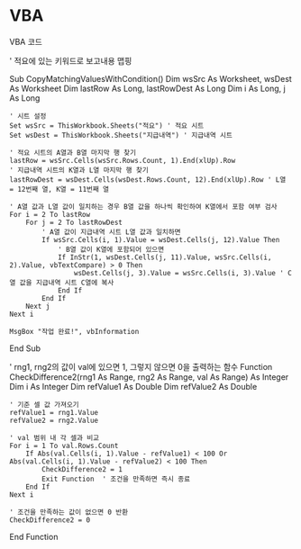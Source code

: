 # VBA
VBA 코드

' 적요에 있는 키워드로 보고내용 맵핑

Sub CopyMatchingValuesWithCondition()
    Dim wsSrc As Worksheet, wsDest As Worksheet
    Dim lastRow As Long, lastRowDest As Long
    Dim i As Long, j As Long

    ' 시트 설정
    Set wsSrc = ThisWorkbook.Sheets("적요") ' 적요 시트
    Set wsDest = ThisWorkbook.Sheets("지급내역") ' 지급내역 시트

    ' 적요 시트의 A열과 B열 마지막 행 찾기
    lastRow = wsSrc.Cells(wsSrc.Rows.Count, 1).End(xlUp).Row
    ' 지급내역 시트의 K열과 L열 마지막 행 찾기
    lastRowDest = wsDest.Cells(wsDest.Rows.Count, 12).End(xlUp).Row ' L열 = 12번째 열, K열 = 11번째 열

    ' A열 값과 L열 값이 일치하는 경우 B열 값을 하나씩 확인하여 K열에서 포함 여부 검사
    For i = 2 To lastRow
        For j = 2 To lastRowDest
            ' A열 값이 지급내역 시트 L열 값과 일치하면
            If wsSrc.Cells(i, 1).Value = wsDest.Cells(j, 12).Value Then
                ' B열 값이 K열에 포함되어 있으면
                If InStr(1, wsDest.Cells(j, 11).Value, wsSrc.Cells(i, 2).Value, vbTextCompare) > 0 Then
                    wsDest.Cells(j, 3).Value = wsSrc.Cells(i, 3).Value ' C열 값을 지급내역 시트 C열에 복사
                End If
            End If
        Next j
    Next i

    MsgBox "작업 완료!", vbInformation
End Sub


' rng1, rng2의 값이 val에 있으면 1, 그렇지 않으면 0을 출력하는 함수
Function CheckDifference2(rng1 As Range, rng2 As Range, val As Range) As Integer
    Dim i As Integer
    Dim refValue1 As Double
    Dim refValue2 As Double

    ' 기준 셀 값 가져오기
    refValue1 = rng1.Value
    refValue2 = rng2.Value

    ' val 범위 내 각 셀과 비교
    For i = 1 To val.Rows.Count
        If Abs(val.Cells(i, 1).Value - refValue1) < 100 Or Abs(val.Cells(i, 1).Value - refValue2) < 100 Then
            CheckDifference2 = 1
            Exit Function  ' 조건을 만족하면 즉시 종료
        End If
    Next i
    
    ' 조건을 만족하는 값이 없으면 0 반환
    CheckDifference2 = 0
End Function





